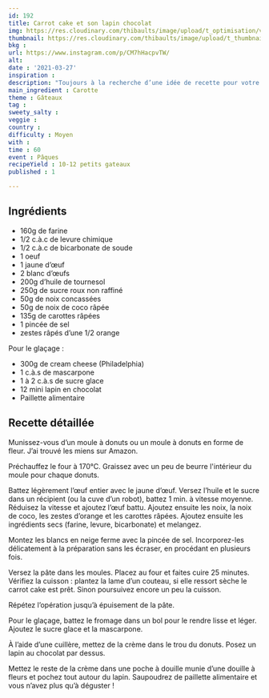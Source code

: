 ```yaml
---
id: 192
title: Carrot cake et son lapin chocolat
img: https://res.cloudinary.com/thibaults/image/upload/t_optimisation/v1616878616/Recipes/20210327_carrot_cake_lapin.jpg
thumbnail: https://res.cloudinary.com/thibaults/image/upload/t_thumbnail_josie/v1616878616/Recipes/20210327_carrot_cake_lapin.jpg
bkg : 
url: https://www.instagram.com/p/CM7hHacpvTW/
alt: 
date : '2021-03-27'
inspiration : 
description: "Toujours à la recherche d’une idée de recette pour votre dessert de Pâques ? Tentez un carrot cake accompagné par son lapin"
main_ingredient : Carotte
theme : Gâteaux
tag : 
sweety_salty : 
veggie : 
country : 
difficulty : Moyen
with : 
time : 60
event : Pâques
recipeYield : 10-12 petits gateaux
published : 1

---
```


## Ingrédients
 - 160g de farine
 - 1/2 c.à.c de levure chimique
 - 1/2 c.à.c de bicarbonate de soude
 - 1 oeuf
 - 1 jaune d’œuf
 - 2 blanc d’œufs
 - 200g d’huile de tournesol
 - 250g de sucre roux non raffiné
 - 50g de noix concassées
 - 50g de noix de coco râpée
 - 135g de carottes râpées
 - 1 pincée de sel
 - zestes râpés d’une 1/2 orange

Pour le glaçage :
 - 300g de cream cheese (Philadelphia)
 - 1 c.à.s de mascarpone
 - 1 à 2 c.à.s de sucre glace
 - 12 mini lapin en chocolat
 - Paillette alimentaire

## Recette détaillée
Munissez-vous d’un moule à donuts ou un moule à donuts en forme de fleur. J’ai trouvé les miens sur Amazon.

Préchauffez le four à 170°C. Graissez avec un peu de beurre l'intérieur du moule pour chaque donuts.

Battez légèrement l’œuf entier avec le jaune d’œuf. Versez l’huile et le sucre dans un récipient (ou la cuve d’un robot), battez 1 min. à vitesse moyenne. Réduisez la vitesse et ajoutez l’œuf battu. Ajoutez ensuite les noix, la noix de coco, les zestes d’orange et les carottes râpées. Ajoutez ensuite les ingrédients secs (farine, levure, bicarbonate) et melangez.

Montez les blancs en neige ferme avec la pincée de sel. Incorporez-les délicatement à la préparation sans les écraser, en procédant en plusieurs fois.

Versez la pâte dans les moules. Placez au four et faites cuire 25 minutes. Vérifiez la cuisson : plantez la lame d’un couteau, si elle ressort sèche le carrot cake est prêt. Sinon poursuivez encore un peu la cuisson.

Répétez l’opération jusqu’à épuisement de la pâte.

Pour le glaçage, battez le fromage dans un bol pour le rendre lisse et léger.
Ajoutez le sucre glace et la mascarpone.

À l’aide d’une cuillère, mettez de la crème dans le trou du donuts. Posez un lapin au chocolat par dessus.

Mettez le reste de la crème dans une poche à douille munie d’une douille à fleurs et pochez tout autour du lapin.
Saupoudrez de paillette alimentaire et vous n’avez plus qu’à déguster !